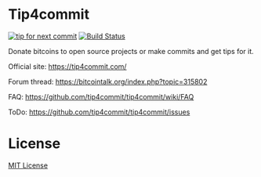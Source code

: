 Tip4commit
==========

[![tip for next commit](https://tip4commit.com/projects/307.svg)](https://tip4commit.com/projects/307) [![Build Status](https://travis-ci.org/tip4commit/tip4commit.svg?branch=master)](https://travis-ci.org/tip4commit/tip4commit)

Donate bitcoins to open source projects or make commits and get tips for it.

Official site: https://tip4commit.com/

Forum thread: https://bitcointalk.org/index.php?topic=315802

FAQ: https://github.com/tip4commit/tip4commit/wiki/FAQ

ToDo: https://github.com/tip4commit/tip4commit/issues

License
=======

[MIT License](https://github.com/tip4commit/tip4commit/blob/master/LICENSE)
